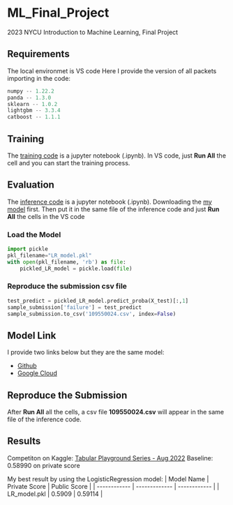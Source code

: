 # ML_Final_Project
2023 NYCU Introduction to Machine Learning, Final Project

## Requirements 
The local environmet is VS code
Here I provide the version of all packets importing in the code:
```python
numpy -- 1.22.2
panda -- 1.3.0
sklearn -- 1.0.2
lightgbm -- 3.3.4
catboost -- 1.1.1
```
    
## Training
The [training code](https://github.com/Belle-Liao/ML_Final_Project/blob/main/109550024_Final_train.ipynb) is a jupyter notebook (.ipynb). In VS code, just **Run All** the cell and you can start the training process.

## Evaluation
The [inference code](https://github.com/Belle-Liao/ML_Final_Project/blob/main/109550024_Final_inference.ipynb) is a jupyter notebook (.ipynb). 
Downloading the [my model](https://github.com/Belle-Liao/ML_Final_Project/blob/main/LR_model.pkl) first. Then put it in the same file of the inference code and just **Run All** the cells in the VS code

### Load the Model
```python
import pickle
pkl_filename="LR_model.pkl"
with open(pkl_filename, 'rb') as file:
    pickled_LR_model = pickle.load(file)
```

### Reproduce the submission csv file
```python
test_predict = pickled_LR_model.predict_proba(X_test)[:,1]
sample_submission['failure'] = test_predict
sample_submission.to_csv('109550024.csv', index=False)
```

## Model Link
I provide two links below but they are the same model:
* [Github](https://github.com/Belle-Liao/ML_Final_Project/blob/main/LR_model.pkl)
* [Google Cloud](https://drive.google.com/drive/u/0/folders/12v9viRiIVK6zNRVC9tQmDNxmddY96csd)

## Reproduce the Submission
After **Run All** all the cells, a csv file **109550024.csv** will appear in the same file of the inference code.

## Results
Competiton on Kaggle: [Tabular Playground Series - Aug 2022](https://www.kaggle.com/competitions/tabular-playground-series-aug-2022/overview)
Baseline: 0.58990 on private score

My best result by using the LogisticRegression model:
| Model Name   | Private Score | Public Score |
| ------------ | ------------- | ------------ |
| LR_model.pkl | 0.5909        | 0.59114      |

